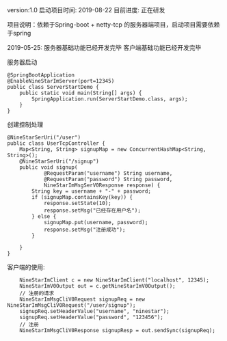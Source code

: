 version:1.0
启动项目时间: 2019-08-22
目前进度: 正在研发

项目说明：依赖于Spring-boot + netty-tcp 的服务器端项目，启动项目需要依赖于spring

2019-05-25:
服务器基础功能已经开发完毕
客户端基础功能已经开发完毕

服务器启动 

	@SpringBootApplication
	@EnableNineStarImServer(port=12345)
	public class ServerStartDemo {
		public static void main(String[] args) {
			SpringApplication.run(ServerStartDemo.class, args);
		}
	}

创建控制处理

	@NineStarSerUri("/user")
	public class UserTcpController {
		Map<String, String> signupMap = new ConcurrentHashMap<String, String>();
		@NineStarSerUri("/signup")
		public void signup(
				@RequestParam("username") String username, 
				@RequestParam("password") String password,
				NineStarImMsgSerV0Response response) {
			String key = username + "-" + password;
			if (signupMap.containsKey(key)) {
				response.setState(10);
				response.setMsg("已经存在用户名");
			} else {
				signupMap.put(username, password);
				response.setMsg("注册成功");
			}
	
		}
	}

客户端的使用:


        NineStarImClient c = new NineStarImClient("localhost", 12345);
		NineStarImV0Output out = c.getNineStarImV0Output();
		// 注册的请求
		NineStarImMsgCliV0Request signupReq = new NineStarImMsgCliV0Request("/user/signup");
		signupReq.setHeaderValue("username", "ninestar");
		signupReq.setHeaderValue("password", "123456");
		// 注册
		NineStarImMsgCliV0Response signupResp = out.sendSync(signupReq);
		
		
		
		